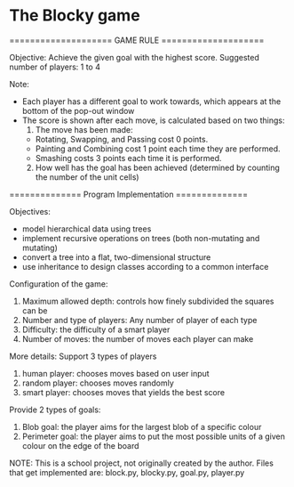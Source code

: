 # The Blocky game

==================== GAME RULE ====================

Objective: Achieve the given goal with the highest score.
Suggested number of players: 1 to 4

Note:
- Each player has a different goal to work towards, which appears at the bottom of the pop-out window
- The score is shown after each move, is calculated based on two things:
	1) The move has been made:
     * Rotating, Swapping, and Passing cost 0 points.
     * Painting and Combining cost 1 point each time they are performed.
     * Smashing costs 3 points each time it is performed.
	2) How well has the goal has been achieved (determined by counting the number of the unit cells)

============== Program Implementation ==============

Objectives:
- model hierarchical data using trees
- implement recursive operations on trees (both non-mutating and mutating)
- convert a tree into a flat, two-dimensional structure
- use inheritance to design classes according to a common interface

Configuration of the game:
1. Maximum allowed depth: controls how finely subdivided the squares can be
2. Number and type of players: Any number of player of each type
3. Difficulty: the difficulty of a smart player
2. Number of moves: the number of moves each player can make

More details:
Support 3 types of players
1. human player: chooses moves based on user input
2. random player: chooses moves randomly
3. smart player: chooses moves that yields the best score

Provide 2 types of goals:
1. Blob goal: the player aims for the largest blob of a specific colour
2. Perimeter goal: the player aims to put the most possible units of a given colour on the edge of the board

NOTE:
This is a school project, not originally created by the author.
Files that get implemented are: block.py, blocky.py, goal.py, player.py

